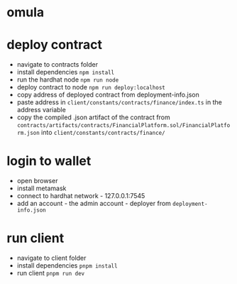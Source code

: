 # omula

# deploy contract

- navigate to contracts folder
- install dependencies `npm install`
- run the hardhat node `npm run node`
- deploy contract to node `npm run deploy:localhost`
- copy address of deployed contract from deployment-info.json
- paste address in `client/constants/contracts/finance/index.ts` in the address variable
- copy the compiled .json artifact of the contract from
  `contracts/artifacts/contracts/FinancialPlatform.sol/FinancialPlatform.json`
  into `client/constants/contracts/finance/`

# login to wallet

- open browser
- install metamask
- connect to hardhat network - 127.0.0.1:7545
- add an account - the admin account - deployer from `deployment-info.json`

# run client

- navigate to client folder
- install dependencies `pnpm install`
- run client `pnpm run dev`
